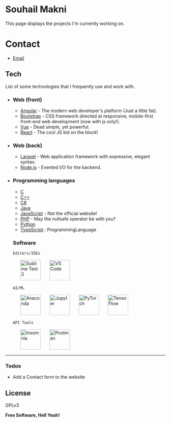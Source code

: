 # Souhail Makni

This page displays the projects I'm currently working on.

# Contact

  - [Email]


## Tech

List of some technologies that I frequently use and work with.


* ### Web (front)
    - [Angular] - The modern web developer's platform (Just a little fat).
    - [Bootstrap] - CSS framework directed at responsive, mobile-first front-end web development (now with js only!).
    - [Vue] - Dead simple, yet powerful.
    - [React] - The cool JS kid on the block!
*	### Web (back)
    - [Laravel] - Web application framework with expressive, elegant syntax.
    - [Node.js] - Evented I/O for the backend.
*	### Programming languages
    - [C]
    - [C++]
    - [C#]
    - [Java]
    - [JavaScript] - Not the official website!
    - [PHP] - May the nullsafe operator be with you?
    - [Python]
    - [TypeScript] : ProgrammingLanguage
	### Software
		Editors/IDEs
	&nbsp;&nbsp;&nbsp;&nbsp;&nbsp;&nbsp;<a href="https://www.sublimetext.com/"><img src="https://souhailhimself.space/dev/img/sublime.png" height="64px" alt="Sublime Text 3"></a>
	&nbsp;&nbsp;&nbsp;&nbsp;&nbsp;&nbsp;<a href="https://code.visualstudio.com/"><img src="https://souhailhimself.space/dev/img/vscode.png" height="64px" alt="VS Code"></a>
		
		AI/ML
	&nbsp;&nbsp;&nbsp;&nbsp;&nbsp;&nbsp;<a href="https://www.anaconda.com/"><img src="https://souhailhimself.space/dev/img/anaconda.png" height="64px" alt="Anaconda"></a>
	&nbsp;&nbsp;&nbsp;&nbsp;&nbsp;&nbsp;<a href="https://jupyter.org/"><img src="https://souhailhimself.space/dev/img/jupyter.png" height="64px" alt="Jupyter"></a>
	&nbsp;&nbsp;&nbsp;&nbsp;&nbsp;&nbsp;<a href="https://pytorch.org/"><img src="https://souhailhimself.space/dev/img/pytorch.png" height="64px" alt="PyTorch"></a>
	&nbsp;&nbsp;&nbsp;&nbsp;&nbsp;&nbsp;<a href="https://www.tensorflow.org/"><img src="https://souhailhimself.space/dev/img/tensorflow.png" height="64px" alt="TensoFlow"></a>

		API Tools
	&nbsp;&nbsp;&nbsp;&nbsp;&nbsp;&nbsp;<a href="https://insomnia.rest/"><img src="https://souhailhimself.space/dev/img/insomnia.png" height="64px" alt="Insomnia"></a>
	&nbsp;&nbsp;&nbsp;&nbsp;&nbsp;&nbsp;<a href="https://www.postman.com/"><img src="https://souhailhimself.space/dev/img/postman.png" height="64px" alt="Postman"></a>
----

### Todos

 - Add a Contact form to the website

License
----

GPLv3


**Free Software, Hell Yeah!**


[Email]:<mailto:contact@souhailhimself.space>

[Angular]:<https://angular.io/>
[Bootstrap]:<https://getbootstrap.com/>
[Vue]:<https://vue.js/>
[React]:<https://reactjs.org/>

[Laravel]:<https://laravel.com/>
[Node.js]:<https://nodejs.org/en/>

[C]:<>
[C++]:<>
[C#]:<>
[Java]:<https://www.java.com/en/download/>
[JavaScript]:<https://www.javascript.com/>
[PHP]:<https://www.php.net/releases/8.0/>
[Python]:<https://www.python.org/>
[TypeScript]:<https://www.typescriptlang.org/>
